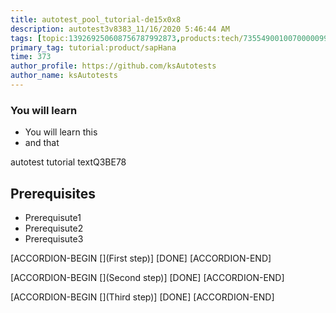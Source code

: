 ```yaml
---
title: autotest_pool_tutorial-de15x0x8
description: autotest3v8383_11/16/2020 5:46:44 AM
tags: [topic:139269250608756787992873,products:tech/73554900100700000996,tutorial:experience/advanced]
primary_tag: tutorial:product/sapHana
time: 373
author_profile: https://github.com/ksAutotests
author_name: ksAutotests
---
```

### You will learn
- You will learn this
- and that

autotest tutorial textQ3BE78

## Prerequisites
- Prerequisute1
- Prerequisute2
- Prerequisute3

[ACCORDION-BEGIN [](First step)]
[DONE]
[ACCORDION-END]

[ACCORDION-BEGIN [](Second step)]
[DONE]
[ACCORDION-END]

[ACCORDION-BEGIN [](Third step)]
[DONE]
[ACCORDION-END]

